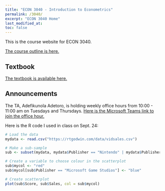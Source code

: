 ```yaml
---
title: "ECON 3040 - Introduction to Econometrics"
permalink: /3040/
excerpt: "ECON 3040 Home"
last_modified_at:
toc: false
---
```


This is the course website for ECON 3040.

[The course outline is here.](https://rtgodwin.com/3040/outline)

<!--- **The final** is on April 18th, 1:30pm, in University College Great Hall. Bring a calculator, pens/pencils, and your student ID.
{: .notice--danger}

[The formula sheet for the final is available here.](https://rtgodwin.com/3040/exams/formula.pdf) I will provide you with this formula sheet at the exam.
{: .notice--info}

**The fourth (and final) assignment** is due on April 12th. The answer key will be released on the 15th. After that, I will not be able to accept late assignments.
{: .notice--danger}
--->
## Textbook
[The textbook is available here.](https://rtgodwin.com/introeconometrics.pdf)

## Announcements

The TA, Adefikunola Adetoro, is holding weekly office hours from 10:00 - 11:00 am on Tuesdays and Thursdays. [Here is the Microsoft Teams link to join the office hour.](https://teams.microsoft.com/l/meetup-join/19%3ameeting_ZmNiMDU0NTItODQ5ZS00MWU5LTk1NmUtMWMyMzA4ODIwODQ1%40thread.v2/0?context=%7b%22Tid%22%3a%224f80dd0b-338c-4e4c-8a14-90446962f7b8%22%2c%22Oid%22%3a%2254b69181-75bc-47eb-b526-ac70e8a437c3%22%7d)

Here is the R code I used in class on Sept. 24:

```r
# Load the data
mydata <- read.csv("https://rtgodwin.com/data/vidsales.csv")

# Make a sub-sample
sub <- subset(mydata, mydata$Publisher == "Nintendo" | mydata$Publisher == "Microsoft Game Studios")

# Create a variable to choose colour in the scatterplot
sub$mycol <- "red"
sub$mycol[sub$Publisher == "Microsoft Game Studios"] <- "blue"

# Create scatterplot
plot(sub$Score, sub$Sales, col = sub$mycol)
```

<!--- **The first assignment** is due on September 24th. You need to use RStudio. Do [computer lab 1](https://rtgodwin.com/3040/lab1/), watch the [video for computer lab 1](https://www.youtube.com/watch?v=CXToeZnajco), and make sure you can install and use RStudio well before September 24th.
{: .notice--danger}
--->

<!---
**The first few lectures will proceed as follows:**  
Lecture 1: Introduce the course, and R (which will be used for data analysis). This covers chapter 1 of the textbook.  
Lecture 2: Chapter 2 - probability review.  
Lecture 3: finish Chapter 2, start Chapter 3 - statistics review.  
Lecture 4: finish Chapter 3.  

The review lectures will move very quickly, and cover a lot of material.
{: .notice--info}
--->


